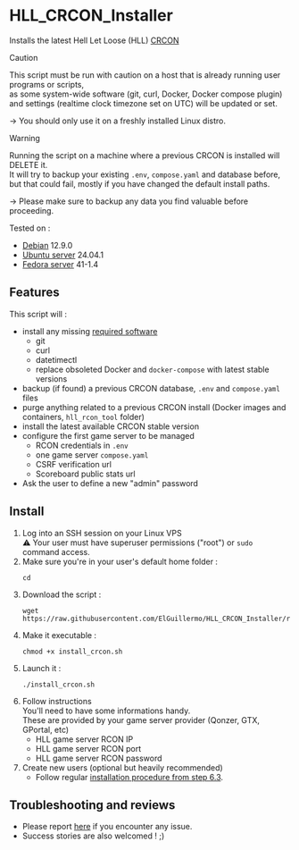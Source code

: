 # HLL_CRCON_Installer
Installs the latest Hell Let Loose (HLL) [CRCON](https://github.com/MarechJ/hll_rcon_tool)

> [!CAUTION]
> This script must be run with caution on a host that is already running user programs or scripts,  
> as some system-wide software (git, curl, Docker, Docker compose plugin)  
> and settings (realtime clock timezone set on UTC) will be updated or set.
>
> -> You should only use it on a freshly installed Linux distro.

> [!WARNING]
> Running the script on a machine where a previous CRCON is installed will DELETE it.  
> It will try to backup your existing `.env`, `compose.yaml` and database before,  
> but that could fail, mostly if you have changed the default install paths.  
>   
> -> Please make sure to backup any data you find valuable before proceeding.

Tested on :  
- [Debian](https://www.debian.org/) 12.9.0
- [Ubuntu server](https://ubuntu.com/server) 24.04.1
- [Fedora server](https://fedoraproject.org/server/) 41-1.4

## Features

This script will :  
- install any missing [required software](https://github.com/MarechJ/hll_rcon_tool/wiki/Getting-Started-%E2%80%90-Requirements#software-requirements)
  - git
  - curl
  - datetimectl
  - replace obsoleted Docker and `docker-compose` with latest stable versions
- backup (if found) a previous CRCON database, `.env` and `compose.yaml` files
- purge anything related to a previous CRCON install (Docker images and containers, `hll_rcon_tool` folder)
- install the latest available CRCON stable version
- configure the first game server to be managed
  - RCON credentials in `.env`  
  - one game server `compose.yaml`
  - CSRF verification url
  - Scoreboard public stats url
- Ask the user to define a new "admin" password

## Install

1. Log into an SSH session on your Linux VPS  
  :warning: Your user must have superuser permissions ("root") or `sudo` command access.  
2. Make sure you're in your user's default home folder :  
    ```shell
    cd
    ```  
3. Download the script :  
    ```shell
    wget https://raw.githubusercontent.com/ElGuillermo/HLL_CRCON_Installer/refs/heads/main/install_crcon.sh
    ```  
4. Make it executable :
    ```shell
    chmod +x install_crcon.sh
    ```
5. Launch it :
    ```shell
    ./install_crcon.sh
    ```
6. Follow instructions  
   You'll need to have some informations handy.  
   These are provided by your game server provider (Qonzer, GTX, GPortal, etc)  
   - HLL game server RCON IP
   - HLL game server RCON port
   - HLL game server RCON password
7. Create new users (optional but heavily recommended)
   - Follow regular [installation procedure from step 6.3](https://github.com/MarechJ/hll_rcon_tool/wiki/Getting-Started-%E2%80%90-Installation#3-create-you-own-users).

## Troubleshooting and reviews

- Please report [here](https://discord.com/channels/685692524442026020/1337758742447652895) if you encounter any issue.  
- Success stories are also welcomed ! ;)
